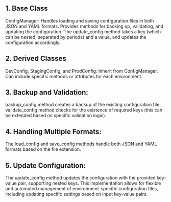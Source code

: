 ## 1. Base Class 
ConfigManager:
Handles loading and saving configuration files in both JSON and YAML formats.
Provides methods for backing up, validating, and updating the configuration.
The update_config method takes a key (which can be nested, separated by periods) and a value, and updates the configuration accordingly.
## 2. Derived Classes 
DevConfig, StagingConfig, and ProdConfig:
Inherit from ConfigManager.
Can include specific methods or attributes for each environment.
## 3. Backup and Validation:
backup_config method creates a backup of the existing configuration file.
validate_config method checks for the existence of required keys (this can be extended based on specific validation logic).
## 4. Handling Multiple Formats:
The load_config and save_config methods handle both JSON and YAML formats based on the file extension.
## 5. Update Configuration:
The update_config method updates the configuration with the provided key-value pair, supporting nested keys.
This implementation allows for flexible and automated management of environment-specific configuration files, including updating specific settings based on input key-value pairs.

